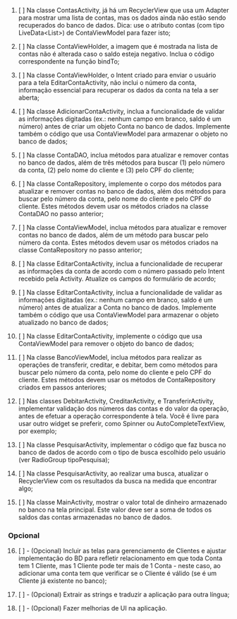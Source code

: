 1. [ ] Na classe ContasActivity, já há um RecyclerView que usa um Adapter para mostrar uma lista de contas, mas os dados ainda não estão sendo recuperados do banco de dados. Dica: use o atributo contas (com tipo LiveData<List<Conta>>) de ContaViewModel para fazer isto;

2. [ ] Na classe ContaViewHolder, a imagem que é mostrada na lista de contas não é alterada caso o saldo esteja negativo. Inclua o código correspondente na função bindTo;

3. [ ] Na classe ContaViewHolder, o Intent criado para enviar o usuário para a tela EditarContaActivity, não inclui o número da conta, informação essencial para recuperar os dados da conta na tela a ser aberta;

4. [ ] Na classe AdicionarContaActivity, inclua a funcionalidade de validar as informações digitadas (ex.: nenhum campo em branco, saldo é um número) antes de criar um objeto Conta no banco de dados. Implemente também o código que usa ContaViewModel para armazenar o objeto no banco de dados;

5. [ ] Na classe ContaDAO, inclua métodos para atualizar e remover contas no banco de dados, além de três métodos para buscar (1) pelo número da conta, (2) pelo nome do cliente e (3) pelo CPF do cliente;

6. [ ] Na classe ContaRepository, implemente o corpo dos métodos para atualizar e remover contas no banco de dados, além dos métodos para buscar pelo número da conta, pelo nome do cliente e pelo CPF do cliente. Estes métodos devem usar os métodos criados na classe ContaDAO no passo anterior;

7. [ ] Na classe ContaViewModel, inclua métodos para atualizar e remover contas no banco de dados, além de um método para buscar pelo número da conta. Estes métodos devem usar os métodos criados na classe ContaRepository no passo anterior;

8. [ ] Na classe EditarContaActivity, inclua a funcionalidade de recuperar as informações da conta de acordo com o número passado pelo Intent recebido pela Activity. Atualize os campos do formulário de acordo;

9. [ ] Na classe EditarContaActivity, inclua a funcionalidade de validar as informações digitadas (ex.: nenhum campo em branco, saldo é um número) antes de atualizar a Conta no banco de dados. Implemente também o código que usa ContaViewModel para armazenar o objeto  atualizado no banco de dados;

10. [ ] Na classe EditarContaActivity, implemente o código que usa ContaViewModel para remover o objeto do banco de dados;

11. [ ] Na classe BancoViewModel, inclua métodos para realizar as operações de transferir, creditar, e debitar, bem como métodos para buscar pelo número da conta, pelo nome do cliente e pelo CPF do cliente. Estes métodos devem usar os métodos de ContaRepository criados em passos anteriores;

12. [ ] Nas classes DebitarActivity, CreditarActivity, e TransferirActivity, implementar validação dos números das contas e do valor da operação, antes de efetuar a operação correspondente à tela. Você é livre para usar outro widget se preferir, como Spinner ou AutoCompleteTextView, por exemplo;

13. [ ] Na classe PesquisarActivity, implementar o código que faz busca no banco de dados de acordo com o tipo de busca escolhido pelo usuário (ver RadioGroup tipoPesquisa);

14. [ ] Na classe PesquisarActivity, ao realizar uma busca, atualizar o RecyclerView com os resultados da busca na medida que encontrar algo;

15. [ ] Na classe MainActivity, mostrar o valor total de dinheiro armazenado no banco na tela principal. Este valor deve ser a soma de todos os saldos das contas armazenadas no banco de dados.

### Opcional

16. [ ] - (Opcional) Incluir as telas para gerenciamento de Clientes e ajustar implementação do BD para refletir relacionamento em que toda Conta tem 1 Cliente, mas 1 Cliente pode ter mais de 1 Conta - neste caso, ao adicionar uma conta tem que verificar se o Cliente é válido (se é um Cliente já existente no banco);

17. [ ] - (Opcional) Extrair as strings e traduzir a aplicação para outra língua;

18. [ ] - (Opcional) Fazer melhorias de UI na aplicação.
